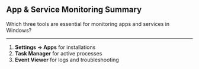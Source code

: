 ## App & Service Monitoring Summary

Which three tools are essential for monitoring apps and services in Windows?

---

1. **Settings → Apps** for installations
2. **Task Manager** for active processes
3. **Event Viewer** for logs and troubleshooting


